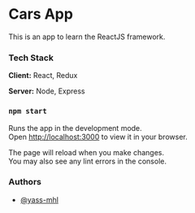 
# Cars App

This is an app to learn the ReactJS framework.


### Tech Stack

**Client:** React, Redux

**Server:** Node, Express


### `npm start`

Runs the app in the development mode.\
Open [http://localhost:3000](http://localhost:3000) to view it in your browser.

The page will reload when you make changes.\
You may also see any lint errors in the console.

### Authors

- [@yass-mhl](https://github.com/yass-mhl)
